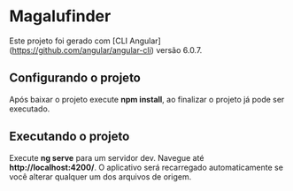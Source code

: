 # Magalufinder

Este projeto foi gerado com [CLI Angular] (https://github.com/angular/angular-cli) versão 6.0.7.

## Configurando o projeto

Após baixar o projeto execute **npm install**, ao finalizar o projeto já pode ser executado.

## Executando o projeto

Execute **ng serve** para um servidor dev. Navegue até **http://localhost:4200/**. O aplicativo será recarregado automaticamente se você alterar qualquer um dos arquivos de origem.


